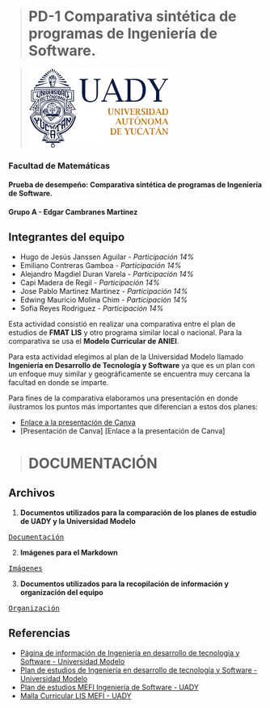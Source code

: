 > # PD-1 Comparativa sintética de programas de Ingeniería de Software.

>![UADY Logo][image]

[image]: https://github.com/hjanssena/FIS-Proyecto/blob/0b0067bacdbe7f54244c1e2611e645f6cf21424a/Images/Logo_UADY.png

### Facultad de Matemáticas
#### Prueba de desempeño: Comparativa sintética de programas de Ingeniería de Software.
#### Grupo A - Edgar Cambranes Martínez

## Integrantes del equipo
 - Hugo de Jesús Janssen Aguilar - *Participación 14%*
 - Emiliano Contreras Gamboa - *Participación 14%*
 - Alejandro Magdiel Duran Varela - *Participación 14%*
 - Capi Madera de Regil - *Participación 14%*
 - Jose Pablo Martinez Martinez - *Participación 14%*
 - Edwing Mauricio Molina Chim - *Participación 14%*
 - Sofia Reyes Rodriguez - *Participación 14%*
 
Esta actividad consistió en realizar una comparativa entre el plan de estudios de **FMAT LIS** y otro programa similar local o nacional. Para la comparativa se usa el **Modelo Curricular de ANIEI**.

Para esta actividad elegimos al plan de la Universidad Modelo llamado **Ingeniería en Desarrollo de Tecnología y Software** ya que es un plan con un enfoque muy similar y geográficamente se encuentra muy cercana la facultad en donde se imparte.

Para fines de la comparativa elaboramos una presentación en donde ilustramos los puntos más importantes que diferencian a estos dos planes: 

- [Enlace a la presentación de Canva](https://www.canva.com/design/DAFuqeCqIbc/kndRMe1EHnI-UIO6nEt8dQ/edit?utm_content=DAFuqeCqIbc&utm_campaign=designshare&utm_medium=link2&utm_source=sharebutton)
- [Presentación de Canva] [Enlace a la presentación de Canva]
># DOCUMENTACIÓN
## Archivos 
1. **Documentos utilizados para la comparación de los planes de estudio de UADY y la Universidad Modelo**

<kbd>[Documentación](https://github.com/hjanssena/FIS-Proyecto/tree/0b0067bacdbe7f54244c1e2611e645f6cf21424a/Documentaci%C3%B3n)</kbd>

2. **Imágenes para el Markdown**

<kbd>[Imágenes](https://github.com/hjanssena/FIS-Proyecto/tree/0b0067bacdbe7f54244c1e2611e645f6cf21424a/Images)</kbd>

3. **Documentos utilizados para la recopilación de información y organización del equipo**


<kbd>[Organización](https://github.com/hjanssena/FIS-Proyecto/tree/0b0067bacdbe7f54244c1e2611e645f6cf21424a/Organizaci%C3%B3n)</kbd>

## Referencias
- [Página de información de Ingeniería en desarrollo de tecnología y Software - Universidad Modelo](No%20title.%20%28s/f%29.%20Edu.mx.%20Recuperado%20el%2017%20de%20septiembre%20de%202023,%20de%20https://www.unimodelo.edu.mx/merida/licenciaturas/ingenieria-desarrollo-tecnologia-software-merida)
- [Plan de estudios de Ingeniería en desarrollo de tecnología y Software - Universidad Modelo](https://drive.google.com/file/d/1ozm2bHykRS3EXDm9OI575Q0Fit62p_UH/view)
- [Plan de estudios MEFI Ingeniería de Software - UADY](https://www.matematicas.uady.mx/files/documents/programas/lis/LIS_Aprobado_12-ago-2016.pdf)
- [Malla Curricular LIS MEFI - UADY](https://www.matematicas.uady.mx/files/documents/programas/lis/Malla-CurricularLIS-MEFI.pdf)
<!--stackedit_data:
eyJoaXN0b3J5IjpbMzg4NDMxODg1XX0=
-->
